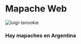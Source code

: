 # Mapache Web

![luigi-tanookie](https://github.com/mapache-web/.github/assets/82838585/f68c1664-78ff-457c-bc4a-8c9f30036161)

### Hay mapaches en Argentina
